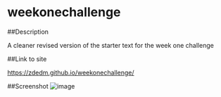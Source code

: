 # weekonechallenge

##Description

A cleaner revised version of the starter text for the week one challenge

##Link to site

https://zdedm.github.io/weekonechallenge/

##Screenshot
![image](https://user-images.githubusercontent.com/108765156/180348064-8d5632d5-346d-4bd5-ba5d-14c4ccbce601.png)
